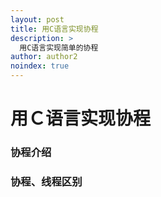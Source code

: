 ```yaml
---
layout: post
title: 用C语言实现协程
description: >
  用C语言实现简单的协程
author: author2
noindex: true
---
```


# 用Ｃ语言实现协程

### 协程介绍


### 协程、线程区别

